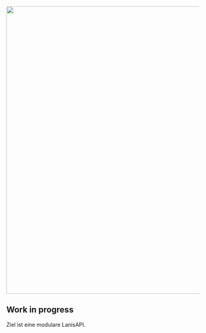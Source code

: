 <div align="center">
  <img width="750" src="https://raw.githubusercontent.com/kurwjan/LanisAPI/new/header.svg">
</div>

## Work in progress
Ziel ist eine modulare LanisAPI.